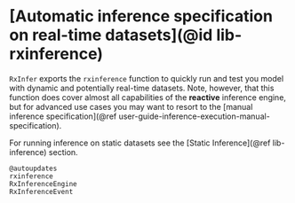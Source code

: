 # [Automatic inference specification on real-time datasets](@id lib-rxinference)

`RxInfer` exports the `rxinference` function to quickly run and test you model with dynamic and potentially real-time datasets. Note, however, that this function does cover almost all capabilities of the __reactive__ inference engine, but for advanced use cases you may want to resort to the [manual inference specification](@ref user-guide-inference-execution-manual-specification).

For running inference on static datasets see the [Static Inference](@ref lib-inference) section.

```@docs
@autoupdates
rxinference
RxInferenceEngine
RxInferenceEvent
```